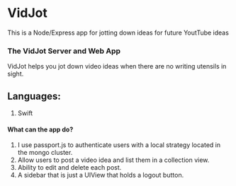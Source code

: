# VidJot
This is a Node/Express app for jotting down ideas for future YoutTube ideas

### The VidJot Server and Web App

VidJot helps you jot down video ideas when there are no writing utensils in sight.


## Languages: 
1. Swift

#### What can the app do?
1. I use passport.js to authenticate users with a local strategy located in the mongo cluster.
2. Allow users to post a video idea and list them in a collection view.
3. Ability to edit and delete each post.
4. A sidebar that is just a UIView that holds a logout button.
